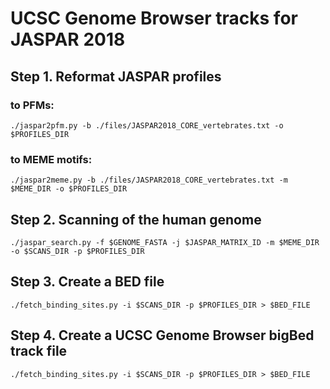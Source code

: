 # UCSC Genome Browser tracks for JASPAR 2018

## Step 1. Reformat JASPAR profiles
### to PFMs:
`./jaspar2pfm.py -b ./files/JASPAR2018_CORE_vertebrates.txt -o $PROFILES_DIR`
### to MEME motifs:
`./jaspar2meme.py -b ./files/JASPAR2018_CORE_vertebrates.txt -m $MEME_DIR -o $PROFILES_DIR`

## Step 2. Scanning of the human genome
`./jaspar_search.py -f $GENOME_FASTA -j $JASPAR_MATRIX_ID -m $MEME_DIR -o $SCANS_DIR -p $PROFILES_DIR`

## Step 3. Create a BED file
`./fetch_binding_sites.py -i $SCANS_DIR -p $PROFILES_DIR > $BED_FILE`

## Step 4. Create a UCSC Genome Browser bigBed track file
`./fetch_binding_sites.py -i $SCANS_DIR -p $PROFILES_DIR > $BED_FILE`
